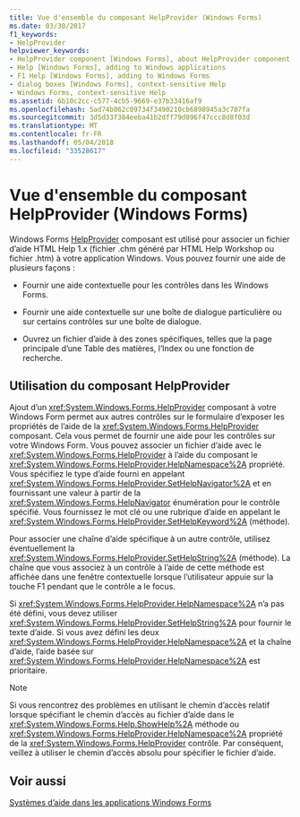 ```yaml
---
title: Vue d'ensemble du composant HelpProvider (Windows Forms)
ms.date: 03/30/2017
f1_keywords:
- HelpProvider
helpviewer_keywords:
- HelpProvider component [Windows Forms], about HelpProvider component
- Help [Windows Forms], adding to Windows applications
- F1 Help [Windows Forms], adding to Windows Forms
- dialog boxes [Windows Forms], context-sensitive Help
- Windows Forms, context-sensitive Help
ms.assetid: 6b10c2cc-c577-4cb5-9669-e37b33416af9
ms.openlocfilehash: 5ad74b862c09734f3490210cb6898945a3c787fa
ms.sourcegitcommit: 3d5d33f384eeba41b2dff79d096f47ccc8d8f03d
ms.translationtype: MT
ms.contentlocale: fr-FR
ms.lasthandoff: 05/04/2018
ms.locfileid: "33528617"
---
```

# <a name="helpprovider-component-overview-windows-forms"></a>Vue d'ensemble du composant HelpProvider (Windows Forms)
Windows Forms [HelpProvider](../../../../docs/framework/winforms/controls/helpprovider-component-windows-forms.md) composant est utilisé pour associer un fichier d’aide HTML Help 1.x (fichier .chm généré par HTML Help Workshop ou fichier .htm) à votre application Windows. Vous pouvez fournir une aide de plusieurs façons :  
  
-   Fournir une aide contextuelle pour les contrôles dans les Windows Forms.  
  
-   Fournir une aide contextuelle sur une boîte de dialogue particulière ou sur certains contrôles sur une boîte de dialogue.  
  
-   Ouvrez un fichier d’aide à des zones spécifiques, telles que la page principale d’une Table des matières, l’Index ou une fonction de recherche.  
  
## <a name="using-the-help-provider"></a>Utilisation du composant HelpProvider  
 Ajout d’un <xref:System.Windows.Forms.HelpProvider> composant à votre Windows Form permet aux autres contrôles sur le formulaire d’exposer les propriétés de l’aide de la <xref:System.Windows.Forms.HelpProvider> composant. Cela vous permet de fournir une aide pour les contrôles sur votre Windows Form. Vous pouvez associer un fichier d’aide avec le <xref:System.Windows.Forms.HelpProvider> à l’aide du composant le <xref:System.Windows.Forms.HelpProvider.HelpNamespace%2A> propriété. Vous spécifiez le type d’aide fourni en appelant <xref:System.Windows.Forms.HelpProvider.SetHelpNavigator%2A> et en fournissant une valeur à partir de la <xref:System.Windows.Forms.HelpNavigator> énumération pour le contrôle spécifié. Vous fournissez le mot clé ou une rubrique d’aide en appelant le <xref:System.Windows.Forms.HelpProvider.SetHelpKeyword%2A> (méthode).  
  
 Pour associer une chaîne d’aide spécifique à un autre contrôle, utilisez éventuellement la <xref:System.Windows.Forms.HelpProvider.SetHelpString%2A> (méthode). La chaîne que vous associez à un contrôle à l’aide de cette méthode est affichée dans une fenêtre contextuelle lorsque l’utilisateur appuie sur la touche F1 pendant que le contrôle a le focus.  
  
 Si <xref:System.Windows.Forms.HelpProvider.HelpNamespace%2A> n’a pas été défini, vous devez utiliser <xref:System.Windows.Forms.HelpProvider.SetHelpString%2A> pour fournir le texte d’aide. Si vous avez défini les deux <xref:System.Windows.Forms.HelpProvider.HelpNamespace%2A> et la chaîne d’aide, l’aide basée sur <xref:System.Windows.Forms.HelpProvider.HelpNamespace%2A> est prioritaire.  
  
> [!NOTE]
>  Si vous rencontrez des problèmes en utilisant le chemin d’accès relatif lorsque spécifiant le chemin d’accès au fichier d’aide dans le <xref:System.Windows.Forms.Help.ShowHelp%2A> méthode ou <xref:System.Windows.Forms.HelpProvider.HelpNamespace%2A> propriété de la <xref:System.Windows.Forms.HelpProvider> contrôle. Par conséquent, veillez à utiliser le chemin d’accès absolu pour spécifier le fichier d’aide.  
  
## <a name="see-also"></a>Voir aussi  
 [Systèmes d’aide dans les applications Windows Forms](../../../../docs/framework/winforms/advanced/help-systems-in-windows-forms-applications.md)
